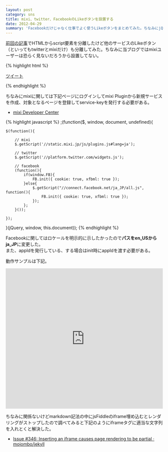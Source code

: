```yaml
---
layout: post
category: sns
title: mixi、twitter、FacebookのLikeボタンを設置する
date: 2012-04-29
summary: 'Facebookだけじゃなく仕事でよく使うLikeボタンをまとめてみた。ちなみにjQuery使用前提だけどloadScript的な関数作っとけば代用は可能。'
---
```


[前回の記事][facebook]でHTMLからscript要素を分離したけど他のサービスのLikeボタン（といってもtwitterとmixiだけ）も分離してみた。ちなみに当ブログではmixiユーザーは恐らく見ないだろうから設置してない。

[facebook]: /posts/2012-04-26-facebook.html 'FacebookのLikeボタンを設置する'

{% highlight html %}
<!-- mixi -->
<div 
    data-plugins-type="mixi-favorite"
    data-service-key="15d1190b592fc08421499d8abc1f9e2d9e1a2858"
    data-size="medium"
    data-href=""
    data-show-faces="false"
    data-show-count="true"
    data-show-comment="false"
    data-width=""></div>

<!-- twitter -->
<a
    href="https://twitter.com/share"
    class="twitter-share-button"
    data-lang="ja">ツイート</a>

<!-- facebook -->
<div
    class="fb-like"
    data-send="false"
    data-layout="button_count"
    data-show-faces="false"
    data-font="verdana"></div>
{% endhighlight %}

ちなみにmixiに関しては下記ページにログインしてmixi Pluginから新規サービスを作成、対象となるページを登録してservice-keyを発行する必要がある。

* [mixi Developer Center](http://developer.mixi.co.jp/ 'mixi Developer Center')

{% highlight javascript %}
;(function($, window, document, undefined){

	$(function(){

		// mixi
		$.getScript('//static.mixi.jp/js/plugins.js#lang=ja');

		// twitter
		$.getScript('//platform.twitter.com/widgets.js');

		// facebook
		(function(){
			if(window.FB){
				FB.init({ cookie: true, xfbml: true });
			}else{
				$.getScript("//connect.facebook.net/ja_JP/all.js", function(){
					FB.init({ cookie: true, xfbml: true });
				});
			};
		}());

	});

}(jQuery, window, this.document));
{% endhighlight %}

Facebookに関してはロケールを明示的に示したかったので**パスをen_USからja_JP**に変更した。  
また、appIdを発行している、する場合はinit時にappIdを渡す必要がある。

動作サンプルは下記。

<iframe style="width: 100%; height: 450px" src="http://jsfiddle.net/FiNGAHOLiC/jNNE7/embedded/" allowfullscreen="allowfullscreen" frameborder="0">sample</iframe>

ちなみに関係ないけどmarkdown記法の中にjsFiddleのiframe埋め込むとレンダリングがストップしたので調べてみると下記のようにiframeタグに適当な文字列を入れとくと解決した。

* [Issue #346: Inserting an iframe causes page rendering to be partial · mojombo/jekyll](https://github.com/mojombo/jekyll/issues/346 'Issue #346: Inserting an iframe causes page rendering to be partial · mojombo/jekyll')
